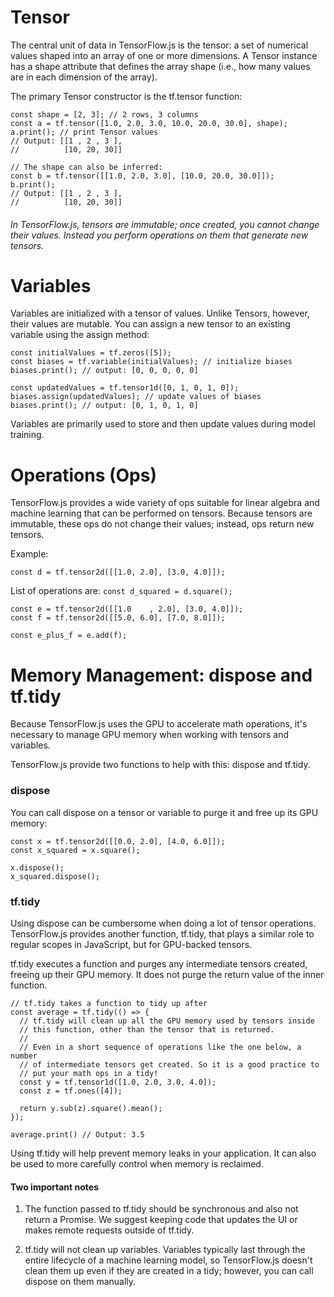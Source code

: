 # Tensor
The central unit of data in TensorFlow.js is the tensor: a set of numerical values shaped into an array of one or more dimensions. A Tensor instance has a shape attribute that defines the array shape (i.e., how many values are in each dimension of the array).

The primary Tensor constructor is the tf.tensor function:

~~~~// 2x3 Tensor
const shape = [2, 3]; // 2 rows, 3 columns
const a = tf.tensor([1.0, 2.0, 3.0, 10.0, 20.0, 30.0], shape);
a.print(); // print Tensor values
// Output: [[1 , 2 , 3 ],
//          [10, 20, 30]]

// The shape can also be inferred:
const b = tf.tensor([[1.0, 2.0, 3.0], [10.0, 20.0, 30.0]]);
b.print();
// Output: [[1 , 2 , 3 ],
//          [10, 20, 30]]
~~~~
###### In TensorFlow.js, tensors are immutable; once created, you cannot change their values. Instead you perform operations on them that generate new tensors.

# Variables
Variables are initialized with a tensor of values. Unlike Tensors, however, their values are mutable. You can assign a new tensor to an existing variable using the assign method:

~~~~
const initialValues = tf.zeros([5]);
const biases = tf.variable(initialValues); // initialize biases
biases.print(); // output: [0, 0, 0, 0, 0]

const updatedValues = tf.tensor1d([0, 1, 0, 1, 0]);
biases.assign(updatedValues); // update values of biases
biases.print(); // output: [0, 1, 0, 1, 0]
~~~~
Variables are primarily used to store and then update values during model training.

# Operations (Ops)
TensorFlow.js provides a wide variety of ops suitable for linear algebra and machine learning that can be performed on tensors. Because tensors are immutable, these ops do not change their values; instead, ops return new tensors.

Example:
~~~~
const d = tf.tensor2d([[1.0, 2.0], [3.0, 4.0]]);
~~~~
List of operations are:
`const d_squared = d.square();`

~~~~
const e = tf.tensor2d([[1.0    , 2.0], [3.0, 4.0]]);
const f = tf.tensor2d([[5.0, 6.0], [7.0, 8.0]]);

const e_plus_f = e.add(f);
~~~~

# Memory Management: dispose and tf.tidy
Because TensorFlow.js uses the GPU to accelerate math operations, it's necessary to manage GPU memory when working with tensors and variables.

TensorFlow.js provide two functions to help with this: dispose and tf.tidy.

### dispose
You can call dispose on a tensor or variable to purge it and free up its GPU memory:

~~~~
const x = tf.tensor2d([[0.0, 2.0], [4.0, 6.0]]);
const x_squared = x.square();

x.dispose();
x_squared.dispose();
~~~~
### tf.tidy
Using dispose can be cumbersome when doing a lot of tensor operations. TensorFlow.js provides another function, tf.tidy, that plays a similar role to regular scopes in JavaScript, but for GPU-backed tensors.

tf.tidy executes a function and purges any intermediate tensors created, freeing up their GPU memory. It does not purge the return value of the inner function.

~~~~
// tf.tidy takes a function to tidy up after
const average = tf.tidy(() => {
  // tf.tidy will clean up all the GPU memory used by tensors inside
  // this function, other than the tensor that is returned.
  //
  // Even in a short sequence of operations like the one below, a number
  // of intermediate tensors get created. So it is a good practice to
  // put your math ops in a tidy!
  const y = tf.tensor1d([1.0, 2.0, 3.0, 4.0]);
  const z = tf.ones([4]);

  return y.sub(z).square().mean();
});

average.print() // Output: 3.5

~~~~
Using tf.tidy will help prevent memory leaks in your application. It can also be used to more carefully control when memory is reclaimed.

#### Two important notes
1) The function passed to tf.tidy should be synchronous and also not return a Promise. We suggest keeping code that updates the UI or makes remote requests outside of tf.tidy.

2) tf.tidy will not clean up variables. Variables typically last through the entire lifecycle of a machine learning model, so TensorFlow.js doesn't clean them up even if they are created in a tidy; however, you can call dispose on them manually.